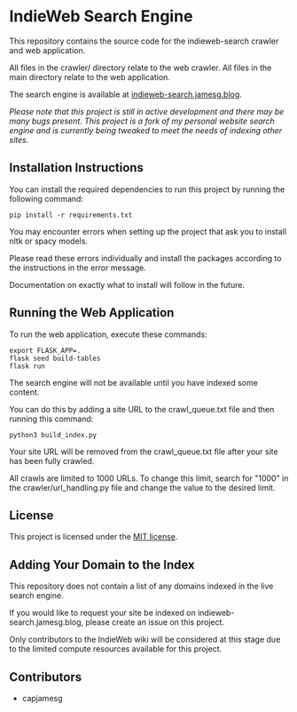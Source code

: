 # IndieWeb Search Engine

This repository contains the source code for the indieweb-search crawler and web application.

All files in the crawler/ directory relate to the web crawler. All files in the main directory relate to the web application.

The search engine is available at [indieweb-search.jamesg.blog](https://indieweb-search.jamesg.blog).

*Please note that this project is still in active development and there may be many bugs present. This project is a fork of my personal website search engine and is currently being tweaked to meet the needs of indexing other sites.*

## Installation Instructions

You can install the required dependencies to run this project by running the following command:

    pip install -r requirements.txt

You may encounter errors when setting up the project that ask you to install nltk or spacy models.

Please read these errors individually and install the packages according to the instructions in the error message.

Documentation on exactly what to install will follow in the future.

## Running the Web Application

To run the web application, execute these commands:

    export FLASK_APP=.
    flask seed build-tables
    flask run

The search engine will not be available until you have indexed some content.

You can do this by adding a site URL to the crawl_queue.txt file and then running this command:

    python3 build_index.py

Your site URL will be removed from the crawl_queue.txt file after your site has been fully crawled.

All crawls are limited to 1000 URLs. To change this limit, search for "1000" in the crawler/url_handling.py file and change the value to the desired limit.

## License

This project is licensed under the [MIT license](LICENSE).

## Adding Your Domain to the Index

This repository does not contain a list of any domains indexed in the live search engine.

If you would like to request your site be indexed on indieweb-search.jamesg.blog, please create an issue on this project.

Only contributors to the IndieWeb wiki will be considered at this stage due to the limited compute resources available for this project.

## Contributors

- capjamesg